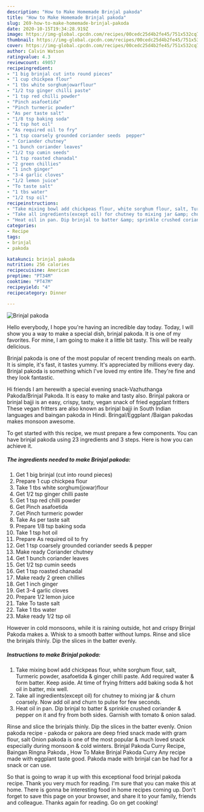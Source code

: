 ```yaml
---
description: "How to Make Homemade Brinjal pakoda"
title: "How to Make Homemade Brinjal pakoda"
slug: 269-how-to-make-homemade-brinjal-pakoda
date: 2020-10-15T19:34:28.919Z
image: https://img-global.cpcdn.com/recipes/00cedc25d4b2fe45/751x532cq70/brinjal-pakoda-recipe-main-photo.jpg
thumbnail: https://img-global.cpcdn.com/recipes/00cedc25d4b2fe45/751x532cq70/brinjal-pakoda-recipe-main-photo.jpg
cover: https://img-global.cpcdn.com/recipes/00cedc25d4b2fe45/751x532cq70/brinjal-pakoda-recipe-main-photo.jpg
author: Calvin Watson
ratingvalue: 4.3
reviewcount: 49057
recipeingredient:
- "1 big brinjal cut into round pieces"
- "1 cup chickpea flour"
- "1 tbs white sorghumjowarflour"
- "1/2 tsp ginger chilli paste"
- "1 tsp red chilli powder"
- "Pinch asafoetida"
- "Pinch turmeric powder"
- "As per taste salt"
- "1/8 tsp baking soda"
- "1 tsp hot oil"
- "As required oil to fry"
- "1 tsp coarsely grounded coriander seeds  pepper"
- " Coriander chutney"
- "1 bunch coriander leaves"
- "1/2 tsp cumin seeds"
- "1 tsp roasted chanadal"
- "2 green chillies"
- "1 inch ginger"
- "3-4 garlic cloves"
- "1/2 lemon juice"
- "To taste salt"
- "1 tbs water"
- "1/2 tsp oil"
recipeinstructions:
- "Take mixing bowl add chickpeas flour, white sorghum flour, salt, Turmeric powder, asafoetida &amp; ginger chilli paste. Add required water &amp; form batter. Keep aside. At time of frying fritters add baking soda &amp; hot oil in batter, mix well."
- "Take all ingredients(except oil) for chutney to mixing jar &amp; churn coarsely. Now add oil and churn to pulse for few seconds."
- "Heat oil in pan. Dip brinjal to batter &amp; sprinkle crushed coriander &amp; pepper on it and fry from both sides. Garnish with tomato &amp; onion salad."
categories:
- Recipe
tags:
- brinjal
- pakoda

katakunci: brinjal pakoda 
nutrition: 256 calories
recipecuisine: American
preptime: "PT34M"
cooktime: "PT47M"
recipeyield: "4"
recipecategory: Dinner

---
```



![Brinjal pakoda](https://img-global.cpcdn.com/recipes/00cedc25d4b2fe45/751x532cq70/brinjal-pakoda-recipe-main-photo.jpg)

Hello everybody, I hope you're having an incredible day today. Today, I will show you a way to make a special dish, brinjal pakoda. It is one of my favorites. For mine, I am going to make it a little bit tasty. This will be really delicious.

Brinjal pakoda is one of the most popular of recent trending meals on earth. It is simple, it's fast, it tastes yummy. It's appreciated by millions every day. Brinjal pakoda is something which I've loved my entire life. They're fine and they look fantastic.

Hi friends I am herewith a special evening snack-Vazhuthanga Pakoda/Brinjal Pakoda. It is easy to make and tasty also. Brinjal pakora or brinjal bajji is an easy, crispy, tasty, vegan snack of fried eggplant fritters These vegan fritters are also known as brinjal bajji in South Indian languages and baingan pakoda in Hindi. Bringal/Eggplant /Baigan pakodas makes monsoon awesome.


To get started with this recipe, we must prepare a few components. You can have brinjal pakoda using 23 ingredients and 3 steps. Here is how you can achieve it.

<!--inarticleads1-->

##### The ingredients needed to make Brinjal pakoda:

1. Get 1 big brinjal (cut into round pieces)
1. Prepare 1 cup chickpea flour
1. Take 1 tbs white sorghum(jowar)flour
1. Get 1/2 tsp ginger chilli paste
1. Get 1 tsp red chilli powder
1. Get Pinch asafoetida
1. Get Pinch turmeric powder
1. Take As per taste salt
1. Prepare 1/8 tsp baking soda
1. Take 1 tsp hot oil
1. Prepare As required oil to fry
1. Get 1 tsp coarsely grounded coriander seeds &amp; pepper
1. Make ready  Coriander chutney
1. Get 1 bunch coriander leaves
1. Get 1/2 tsp cumin seeds
1. Get 1 tsp roasted chanadal
1. Make ready 2 green chillies
1. Get 1 inch ginger
1. Get 3-4 garlic cloves
1. Prepare 1/2 lemon juice
1. Take To taste salt
1. Take 1 tbs water
1. Make ready 1/2 tsp oil


However in cold monsoons, while it is raining outside, hot and crispy Brinjal Pakoda makes a. Whisk to a smooth batter without lumps. Rinse and slice the brinjals thinly. Dip the slices in the batter evenly. 

<!--inarticleads2-->

##### Instructions to make Brinjal pakoda:

1. Take mixing bowl add chickpeas flour, white sorghum flour, salt, Turmeric powder, asafoetida &amp; ginger chilli paste. Add required water &amp; form batter. Keep aside. At time of frying fritters add baking soda &amp; hot oil in batter, mix well.
1. Take all ingredients(except oil) for chutney to mixing jar &amp; churn coarsely. Now add oil and churn to pulse for few seconds.
1. Heat oil in pan. Dip brinjal to batter &amp; sprinkle crushed coriander &amp; pepper on it and fry from both sides. Garnish with tomato &amp; onion salad.


Rinse and slice the brinjals thinly. Dip the slices in the batter evenly. Onion pakoda recipe - pakoda or pakora are deep fried snack made with gram flour, salt Onion pakoda is one of the most popular &amp; much loved snack especially during monsoon &amp; cold winters. Brinjal Pakoda Curry Recipe, Baingan Ringna Pakoda , How To Make Brinjal Pakoda Curry Any recipe made with eggplant taste good. Pakoda made with brinjal can be had for a snack or can use. 

So that is going to wrap it up with this exceptional food brinjal pakoda recipe. Thank you very much for reading. I'm sure that you can make this at home. There is gonna be interesting food in home recipes coming up. Don't forget to save this page on your browser, and share it to your family, friends and colleague. Thanks again for reading. Go on get cooking!
